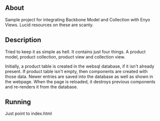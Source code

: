 ## About
Sample project for integrating Backbone Model and Collection with Enyo Views. Lucid resources on these are scanty.

## Description
Tried to keep it as simple as hell. It contains just four things. A product model, product collection, product view and collection view.

Initially, a product table is created in the websql database, if it isn't already present. If product table isn't empty, then components are created with those data.
Newer entries are saved into the database as well as shown in the webpage. When the page is reloaded, it destroys previous components and re-renders it from the database.

## Running
Just point to index.html
